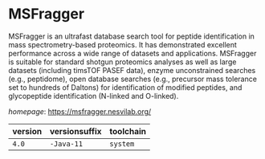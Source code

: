 # MSFragger

MSFragger is an ultrafast database search tool for peptide identification  in mass spectrometry-based proteomics. It has demonstrated excellent performance across a wide  range of datasets and applications. MSFragger is suitable for standard shotgun proteomics  analyses as well as large datasets (including timsTOF PASEF data), enzyme unconstrained  searches (e.g., peptidome), open database searches (e.g., precursor mass tolerance set  to hundreds of Daltons) for identification of modified peptides, and glycopeptide  identification (N-linked and O-linked).

*homepage*: <https://msfragger.nesvilab.org/>

version | versionsuffix | toolchain
--------|---------------|----------
``4.0`` | ``-Java-11`` | ``system``
